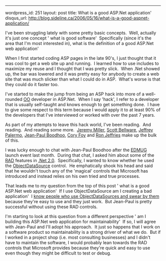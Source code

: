 --- 
wordpress_id: 251
layout: post
title: What is a good ASP.Net application'
disqus_url: http://blog.sideline.ca/2006/05/16/what-is-a-good-aspnet-application/

<p>I've been struggling lately with some pretty basic concepts.  Well, actually it's just one concept ' what is good software'  Specifically (since it's the area that I'm most interested in), what is the definition of a good ASP.Net web application'</p>
<p>When I first started coding ASP pages in the late 90's, I just thought that it was cool to get a web site up and running.  I learned how to use includes to maximize my reuse and I thought that I was pretty slick.  When .Net showed up, the bar was lowered and it was pretty easy for anybody to create a web site that was much slicker than what I could do in ASP.  What's worse is that they could do it faster too.</p>
<p>I've started to make the jump from being an ASP hack into more of a well-rounded <a href="http://en.wikipedia.org/wiki/Object-oriented_programming">OO</a> developer in ASP.Net.  When I say 'hack', I refer to a developer that is usually self-taught and knows enough to get something done.  I have to give some respect to this term because I would apply it to at least 90% of the developers that I've interviewed or worked with over the past 7 years.</p>
<p>As part of my attempts to leave this hack world, I've been reading.  And reading.  And reading some more.  <a href="http://codebetter.com/blogs/jeremy.miller/default.aspx">Jeremy Miller</a>, <a href="http://codebetter.com/blogs/scott.bellware/default.aspx">Scott Bellware</a>, <a href="http://codebetter.com/blogs/jeffrey.palermo/default.aspx">Jeffrey Palermo</a>, <a href="http://www.jpboodhoo.com/blog/">Jean-Paul Boodhoo</a>, <a href="http://www.cornetdesign.com/">Cory Foy</a> and <a href="http://www.xprogramming.com/index.htm">Ron Jeffries</a> make up the bulk of this.</p>
<p>I was lucky enough to chat with Jean-Paul Boodhoo after the <a href="http://www.edmug.net/">EDMUG</a> launch event last month.  During that chat, I asked him about some of the <a href="http://en.wikipedia.org/wiki/Rapid_application_development">RAD</a> features in <a href="http://en.wikipedia.org/wiki/.NET_Framework#.NET_Framework_2.0">.Net 2.0</a>.  Specifically, I wanted to know whether he used the <a href="http://msdn2.microsoft.com/en-US/library/9a4kyhcx.aspx">ObjectDataSource</a> control.  He emphatically shook his head and said that he wouldn't touch any of the 'magical' controls that Microsoft has introduced and instead relies on his own tried and true processes.</p>
<p>That leads me to my question from the top of this post ' what is a good ASP.Net web application'  If I use ObjectDataSource am I creating a bad application'  I <a href="http://spaces.msn.com/ransel73/PersonalSpace.aspx'_c01_memberprofiletile=showdefault&amp;amp;_c=memberprofiletile">know people who use ObjectDataSources and swear by them</a> because they're easy to use and they just work.  But Jean-Paul is pretty successful without using these RAD controls.</p>
<p>I'm starting to look at this question from a different perspective ' am I building this ASP.Net web application for maintainability'  If so, I will agree with Jean-Paul and I'll adopt his approach.  It just so happens that I work on a software product so maintainability is a strong driver of what we do.  But if I worked in a project shop (i.e. most consulting businesses) and I didn't have to maintain the software, I would probably lean towards the RAD controls that Microsoft provides because they're quick and easy to use even though they might be difficult to test or debug.</p>
